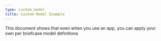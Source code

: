 ```yaml
---
type: custom_model
title: Custom Model Example
---
```


This document shows that even when you use an app, you can apply your
own per briefcase model definitions
